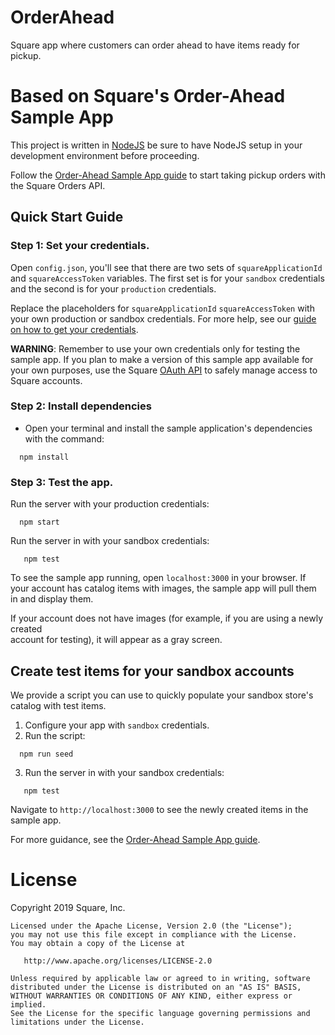 # OrderAhead

Square app where customers can order ahead to have items ready for pickup.

# Based on Square's Order-Ahead Sample App

This project is written in [NodeJS](https://nodejs.org/en/) be sure to have NodeJS setup in your development environment before proceeding.

Follow the [Order-Ahead Sample App guide](https://developer.squareup.com/docs/orders-api/quick-start/start) 
to start taking pickup orders with the Square Orders API.

## Quick Start Guide

### Step 1: Set your credentials. 

Open `config.json`, you'll see that there are two sets of `squareApplicationId` 
and `squareAccessToken` variables. The first set is for your `sandbox` credentials 
and the second is for your `production` credentials. 

Replace the placeholders for `squareApplicationId` `squareAccessToken` with your 
own production or sandbox credentials. For more help, see our [guide on how to get 
your credentials](https://developer.squareup.com/docs/orders-api/quick-start/step-1). 

**WARNING**: Remember to use your own credentials only for testing the sample app. 
If you plan to make a version of this sample app available for your own purposes, 
use the Square [OAuth API](https://developer.squareup.com/docs/oauth-api/what-it-does) 
to safely manage access to Square accounts. 

### Step 2: Install dependencies

* Open your terminal and install the sample application's dependencies with the command:
```
  npm install
```

### Step 3: Test the app.

Run the server with your production credentials:
```
  npm start
```
Run the server in with your sandbox credentials:
```
   npm test
```

To see the sample app running, open `localhost:3000` in your browser. If your 
account has catalog items with images, the sample app will pull them in and display 
them. 

If your account does not have images (for example, if you are using a newly created  
account for testing), it will appear as a gray screen. 

## Create test items for your sandbox accounts

We provide a script you can use to quickly populate your sandbox store's catalog with test items.

1. Configure your app with `sandbox` credentials.
2. Run the script:
```
  npm run seed
```
3. Run the server in with your sandbox credentials:
```
   npm test
```

Navigate to `http://localhost:3000` to see the newly created items in the sample app. 

For more guidance, see the 
[Order-Ahead Sample App guide](https://developer.squareup.com/docs/orders-api/quick-start/start).
​
# License
Copyright 2019 Square, Inc.
​
```
Licensed under the Apache License, Version 2.0 (the "License");
you may not use this file except in compliance with the License.
You may obtain a copy of the License at
​
   http://www.apache.org/licenses/LICENSE-2.0
​
Unless required by applicable law or agreed to in writing, software
distributed under the License is distributed on an "AS IS" BASIS,
WITHOUT WARRANTIES OR CONDITIONS OF ANY KIND, either express or implied.
See the License for the specific language governing permissions and
limitations under the License.
```